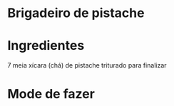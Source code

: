 # Brigadeiro de pistache

# Ingredientes
7 meia xícara (chá) de pistache triturado para finalizar

# Mode de fazer